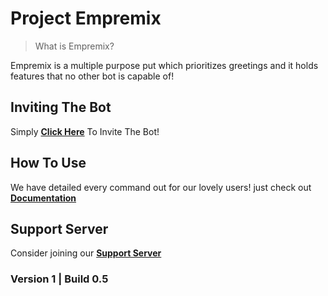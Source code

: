 # Project Empremix

>What is Empremix?

Empremix is a multiple purpose put which prioritizes greetings and it holds features that no other bot is capable of!

## Inviting The Bot

Simply [**Click Here**](https://discordapp.com/oauth2/authorize?client_id=588398820916985873&scope=bot&permissions=470150208) To Invite The Bot!

## How To Use

We have detailed every command out for our lovely users!
just check out [**Documentation**](https://github.com/TheHQE/Empremix/tree/master/Documentation)

## Support Server
Consider joining our [**Support Server**](https://discord.gg/HA7UCtr)

### Version 1 | Build 0.5
